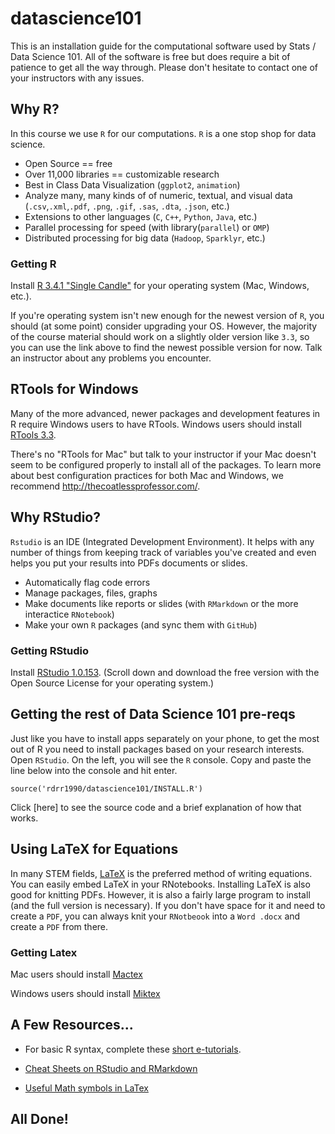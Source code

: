 # datascience101

This is an installation guide for the computational software used by Stats / Data Science 101. All of the software is free but does require a bit of patience to get all the way through. Please don't hesitate to contact one of your instructors with any issues.

## Why R?

In this course we use `R` for our computations. `R` is a one stop shop for data science. 

 - Open Source == free
 - Over 11,000 libraries == customizable research
 - Best in Class Data Visualization (`ggplot2`, `animation`)
 - Analyze many, many kinds of of numeric, textual, and visual data (`.csv`,`.xml`,`.pdf`, `.png`, `.gif`, `.sas`, `.dta`, `.json`, etc.)
 - Extensions to other languages (`C`, `C++`, `Python`, `Java`, etc.)
 - Parallel processing for speed (with library(`parallel`) or `OMP`)
 - Distributed processing for big data (`Hadoop`, `Sparklyr`, etc.)

### Getting R

Install [R 3.4.1 "Single Candle"](https://cran.cnr.berkeley.edu/) for your operating system (Mac, Windows, etc.).

If you're operating system isn't new enough for the newest version of `R`, you should (at some point) consider upgrading your OS. However, the majority of the course material should work on a slightly older version like `3.3`, so you can use the link above to find the newest possible version for now. Talk an instructor about any problems you encounter.

## RTools for Windows

Many of the more advanced, newer packages and development features in R require Windows users to have RTools. Windows users should install [RTools 3.3](https://cran.r-project.org/bin/windows/Rtools/). 

There's no "RTools for Mac" but talk to your instructor if your Mac doesn't seem to be configured properly to install all of the packages. To learn more about best configuration practices for both Mac and Windows, we recommend http://thecoatlessprofessor.com/.


## Why RStudio?

`Rstudio` is an IDE (Integrated Development Environment). It helps with any number of things from keeping track of variables you've created and even helps you put your results into PDFs documents or slides.

- Automatically flag code errors
- Manage packages, files, graphs
- Make documents like reports or slides (with `RMarkdown` or the more interactice `RNotebook`)
- Make your own `R` packages (and sync them with `GitHub`)

### Getting RStudio

Install [RStudio 1.0.153](https://www.rstudio.com/products/rstudio/download/). (Scroll down and download the free version with the Open Source License for your operating system.)

## Getting the rest of Data Science 101 pre-reqs

Just like you have to install apps separately on your phone, to get the most out of R you need to install packages based on your research interests. Open `RStudio`. On the left, you will see the `R` console. Copy and paste the line below into the console and hit enter.

```
source('rdrr1990/datascience101/INSTALL.R')
```

Click [here] to see the source code and a brief explanation of how that works.


## Using LaTeX for Equations

In many STEM fields, [LaTeX](https://www.latex-project.org/) is the preferred method of writing equations. You can easily embed LaTeX in your RNotebooks. Installing LaTeX is also good for knitting PDFs. However, it is also a fairly large program to install (and the full version is necessary). If you don't have space for it and need to create a `PDF`, you can always knit your `RNotbeook` into a `Word .docx` and create a `PDF` from there. 

### Getting Latex

Mac users should install [Mactex](http://www.tug.org/mactex/mactex-download.html)

Windows users should install [Miktex](https://miktex.org/howto/install-miktex)

## A Few Resources...

- For basic R syntax, complete these [short e-tutorials](http://tryr.codeschool.com/).

- [Cheat Sheets on RStudio and RMarkdown](https://www.rstudio.com/resources/cheatsheets/)

- [Useful Math symbols in LaTex](https://www.sharelatex.com/learn/List_of_Greek_letters_and_math_symbols)

## All Done!

